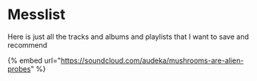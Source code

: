 # Messlist

Here is just all the tracks and albums and playlists that I want to save and recommend



{% embed url="https://soundcloud.com/audeka/mushrooms-are-alien-probes" %}
